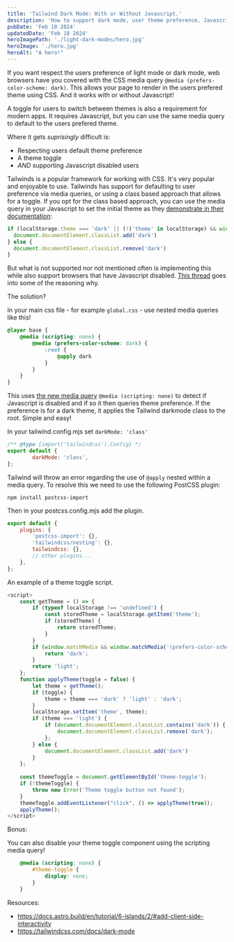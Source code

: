 ```yaml
---
title: 'Tailwind Dark Mode: With or Without Javascript.'
description: 'How to support dark mode, user theme preference, Javascript theme toggles, and disabled Javascript.'
pubDate: 'Feb 18 2024'
updatedDate: 'Feb 18 2024'
heroImagePath: './light-dark-modes/hero.jpg'
heroImage: './hero.jpg'
heroAlt: "A hero!"
---
```


If you want respect the users preference of light mode or dark mode, web browsers have you covered with the CSS media query `@media (prefers-color-scheme: dark)`. This allows your page to render in the users prefered theme using CSS. And it works with or without Javascript!

A toggle for users to switch between themes is also a requirement for modern apps. It requires Javascript, but you can use the same media query to default to the users prefered theme.

Where it gets *suprisingly* difficult is:
- Respecting users default theme preference
- A theme toggle
- *AND* supporting Javascript disabled users 

Tailwinds is a popular framework for working with CSS. It's very popular and enjoyable to use. Tailwinds has support for defaulting to user preference via media queries, or using a class based approach that allows for a toggle. If you opt for the class based approach, you can use the media query in your Javascript to set the initial theme as they [demonstrate in their documentation](https://tailwindcss.com/docs/dark-mode): 

```js
if (localStorage.theme === 'dark' || (!('theme' in localStorage) && window.matchMedia('(prefers-color-scheme: dark)').matches)) {
  document.documentElement.classList.add('dark')
} else {
  document.documentElement.classList.remove('dark')
}
```
But what is not supported nor not mentioned often is implementing this while also support browsers that have Javascript disabled. [This thread](https://github.com/tailwindlabs/tailwindcss/discussions/3644) goes into some of the reasoning why.

The solution? 

In your main css file - for example `global.css` - use nested media queries like this!
```css
@layer base {
    @media (scripting: none) {
        @media (prefers-color-scheme: dark) {
            :root {
                @apply dark
            }
        }
    }
}
```
This uses [the new media query](https://developer.mozilla.org/en-US/docs/Web/CSS/@media/scripting) `@media (scripting: none)` to detect if Javascript is disabled and if so it then queries theme preference. If the preference is for a dark theme, it applies the Tailwind darkmode class to the root. Simple and easy!

In your tailwind.config.mjs set `darkMode: 'class'`
```js
/** @type {import('tailwindcss').Config} */
export default {
    	darkMode: 'class',
};
```

Tailwind will throw an error regarding the use of `@apply` nested within a media query. To resolve this we need to use the following PostCSS plugin:

`npm install postcss-import`

Then in your postcss.config.mjs add the plugin.
```js
export default {
	plugins: {
		'postcss-import': {},
		'tailwindcss/nesting': {},
		tailwindcss: {},
        // other plugins...
	},
};
```

An example of a theme toggle script.
```js
<script>
    const getTheme = () => {
        if (typeof localStorage !== 'undefined') {
            const storedTheme = localStorage.getItem('theme');
            if (storedTheme) {
                return storedTheme; 
            }
        }
        if (window.matchMedia && window.matchMedia('(prefers-color-scheme: dark)').matches) {
            return 'dark'; 
        }
        return 'light';
    };
    function applyTheme(toggle = false) {
        let theme = getTheme();
        if (toggle) {
            theme = theme === 'dark' ? 'light' : 'dark';
        }
        localStorage.setItem('theme', theme);
        if (theme === 'light') {
            if (document.documentElement.classList.contains('dark')) {
                document.documentElement.classList.remove('dark');
            };
        } else {
            document.documentElement.classList.add('dark')
        }
    };
   
    const themeToggle = document.getElementById('theme-toggle');
    if (!themeToggle) {
        throw new Error('Theme toggle button not found');
    }
    themeToggle.addEventListener("click", () => applyTheme(true));
    applyTheme();
</script>
```

Bonus:

You can also disable your theme toggle component using the scripting media query!
```css
    @media (scripting: none) {
        #theme-toggle {
            display: none;
        }
    }
```

Resources:
* https://docs.astro.build/en/tutorial/6-islands/2/#add-client-side-interactivity
* https://tailwindcss.com/docs/dark-mode